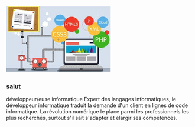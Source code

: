 # ![sadouni-khouira](https://github.com/sadouni-khouira/sadouni-khouira/blob/main/DEV1.png)

### salut

développeur/euse informatique
Expert des langages informatiques, le développeur informatique traduit la demande d'un client en lignes de code informatique. La révolution numérique le place parmi les professionnels les plus recherchés, surtout s'il sait s'adapter et élargir ses compétences.

<p align='center'> 
  
</p>
